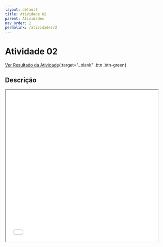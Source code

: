 ```yaml
---
layout: default
title: Atividade 02
parent: Atividades
nav_order: 2
permalink: /atividades/2
---
```


# Atividade 02

[Ver Resultado da Atividade](https://ronierlima.github.io/LMS-2020.1/Atividade-02/){:target="_blank" .btn .btn-green}

## Descrição
<iframe src="/assets/pdf/lms-atv_02.pdf" width="100%" height="500px">

